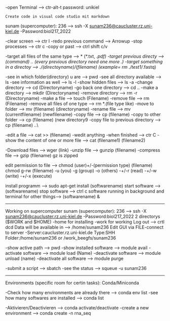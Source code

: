 -open Terminal --> ctr-alt-t
    password: unikiel

    Create code in visual code studio mit markdown

sunam (supercomputer): 236 --> ssh -X sunam236@caucluster.rz.uni-kiel.de
    -Password:biol217_2022

-clear screen --> ctr l
-redo previous command --> Arrowup
-stop processes --> ctr c
-copy or past --> ctrl shift c/v

-target all files of the same type --> *  (*.txt, *.pdf)
-target previous directy --> (command) ..
    (every previous directory need one more .)
-target something in a directoy --> ./(directoyname)/(filename)
    (example= rm ./test1/*.fastq)

-see in which folder(directory) u are --> pwd
-see all directory available --> ls 
    -see information as well  --> ls -l
    -show hidden files        --> ls -a
-change directory --> cd (Directoryname)
    -go back one directory --> cd ..
-make a directory --> mkdir (Directoryname)
-remove directory --> rm -r (Directoryname)
-make a file --> touch (Filename)
-remove file --> rm (Filename)
    -remove all files of one type --> rm *.(file type like)
-move to folder --> mv (filename) (directoryname)
-rename file --> mv (currentfilename) (newfilename)
-copy file --> cp (filename)
    -copy to other folder --> cp (filename) (new directory9
     -copy file to previous directory --> cp (filename) ..\

-edit a file --> cat >> (filename)
    -wedit anything
    -when finished --> ctr C
-show the content of one or more file --> cat (filename1) (filename2)

-Download files --> wger (link)
-unzip file --> gunzip (filename)
-compress file --> gzip (filename)
    gz is zipped

edit permission to file --> chmod (user)+/-(permission type) (filename)
                            chmod g-rw (filename)
    -u (you)
    -g (group)
    -o (others)
        -+/-r (read)
        -+/-w (write)
        -+/-x (execute)

install programm --> sudo apt-get install (softwarename)
start software --> (softwarename)
stop software --> ctrl c
software running in background and terminal for other things--> (softwarename) &

-----------------------------------------------------------------------------------------
Working on supercomputer
sunam (supercomputer): 236 --> ssh -X sunam236@caucluster.rz.uni-kiel.de
    -Password:biol217_2022
    2 directorys ($WORK and $HOME)
        -home for installing
        -work for working
Log out --> crtl dcd
Data will be available in  --> /home/sunam236
Edit GUI via FILE-connect to server 
    -Server:caucluster.rz.uni-kiel.de Type:SHH Folder:/home/sunam236  or /work_beegfs/sunam236  

-show active path --> pwd
-show installed software --> module avail
-activate software --> module load (Name)
-deactivate software --> module unload (name)
    -deactivate all software --> module purge


-submit a script --> sbatch <jobscript>
-see the status --> squeue -u sunam236

------------------------------------------------------------------
Environments (specific room for certin tasks): Conda/Miniconda

-Check how many environments are already there --> conda env list
-see how many softwares are installed --> conda list

-Aktivieren/Deactivieren --> conda activate/deactivate
-create a new environment --> conda create -n rna_seq
